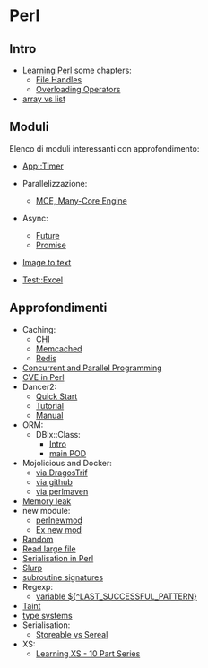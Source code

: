 # Perl

## Intro
- [Learning Perl](https://dev.to/lnation/series/32010) some chapters:
    - [File Handles](https://dev.to/lnationorg/learning-perl-file-handles-13if)
    - [Overloading Operators](https://dev.to/lnationorg/learning-perl-overloading-operators-lj3)
- [array vs list](https://theweeklychallenge.org/blog/array-vs-list/)

## Moduli

Elenco di moduli interessanti con approfondimento:

- [App::Timer](https://theweeklychallenge.org/blog/app-timer/)
- Parallelizzazione:
  - [MCE, Many-Core Engine](https://theweeklychallenge.org/blog/mce-how-to/)
- Async:
  - [Future](https://theweeklychallenge.org/blog/future-in-perl/)
  - [Promise](https://theweeklychallenge.org/blog/promise-in-perl/)
- [Image to text](https://theweeklychallenge.org/blog/extraction-in-perl/)

- [Test::Excel](https://theweeklychallenge.org/blog/test-excel/)

## Approfondimenti

- Caching:
  - [CHI](https://theweeklychallenge.org/blog/caching-using-chi/)
  - [Memcached](https://theweeklychallenge.org/blog/caching-using-memcached/)
  - [Redis](https://theweeklychallenge.org/blog/caching-in-perl/)
- [Concurrent and Parallel Programming](https://github.com/manwar/Concurrent-Parallel-Programming)
- [CVE in Perl](https://theweeklychallenge.org/blog/cve-in-perl/)
- Dancer2:
  - [Quick Start](https://perldancer.org/quickstart)
  - [Tutorial](https://metacpan.org/dist/Dancer2/view/lib/Dancer2/Tutorial.pod)
  - [Manual](https://metacpan.org/dist/Dancer2/view/lib/Dancer2/Manual.pod)
- ORM:
  - DBIx::Class:
    - [Intro](https://metacpan.org/dist/DBIx-Class/view/lib/DBIx/Class/Manual/Intro.pod)
    - [main POD](https://metacpan.org/pod/DBIx::Class)
- Mojolicious and Docker:
  - [via DragosTrif](https://dev.to/dragostrif/mojolicious-and-docker-939)
  - [via github](https://github.com/Tekki/docker-mojolicious)
  - [via perlmaven](https://perlmaven.com/hello-world-with-mojolicious-in-docker)
- [Memory leak](https://theweeklychallenge.org/blog/memory-leak/)
- new module:
    - [perlnewmod](https://perldoc.perl.org/perlnewmod)
    - [Ex new mod](https://peateasea.de/building-map-tube-whatever-maps-a-howto-first-steps/#creating-a-stub-module)
- [Random](https://theweeklychallenge.org/blog/random-in-perl/)
- [Read large file](https://theweeklychallenge.org/blog/read-large-file/)
- [Serialisation in Perl](https://theweeklychallenge.org/blog/serialisation-in-perl/)
- [Slurp](https://theweeklychallenge.org/blog/slurp-in-perl/)
- [subroutine signatures](https://theweeklychallenge.org/blog/subroutine-signatures/)
- Regexp:
  - [variable ${^LAST_SUCCESSFUL_PATTERN}](https://theweeklychallenge.org/blog/perl-regex/)
- [Taint](https://theweeklychallenge.org/blog/taint/)
- [type systems](https://blogs.perl.org/users/leon_timmermans/2025/02/a-deep-dive-into-the-perl-type-systems.html)
- Serialisation:
  - [Storeable vs Sereal](https://theweeklychallenge.org/blog/serialisation-in-perl/)
- XS:
  - [Learning XS - 10 Part Series](https://dev.to/lnationorg/learning-perl-xs-how-to-create-an-object-24lj)
